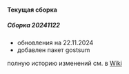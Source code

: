 #### Текущая сборка
##### Сборка 20241122
* обновления на 22.11.2024
* добавлен пакет gostsum
 
полную историю изменений см. в [Wiki](https://github.com/magos-linux/magos-linux/wiki/История)
